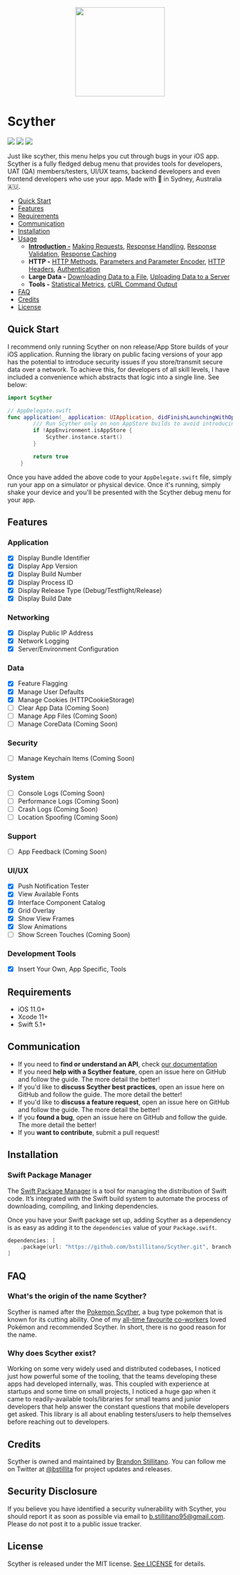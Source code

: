 <p align="center">
  <img width="200" height="200" src="https://cdn.bulbagarden.net/upload/thumb/b/ba/123Scyther.png/600px-123Scyther.png">
</p>

# Scyther

<p align="left">
  <img src="https://img.shields.io/badge/platform-iOS-blue"> <img src="https://img.shields.io/badge/spm-main-green"> <img src="https://img.shields.io/github/license/bstillitano/Scyther">
</p>

Just like scyther, this menu helps you cut through bugs in your iOS app. Scyther is a fully fledged debug menu that provides tools for developers, UAT (QA) members/testers, UI/UX teams, backend developers and even frontend developers who use your app. Made with 💙 in Sydney, Australia 🇦🇺.

- [Quick Start](#quick-start)
- [Features](#features)
- [Requirements](#requirements)
- [Communication](#communication)
- [Installation](#installation)
- [Usage](https://github.com/Alamofire/Alamofire/blob/master/Documentation/Usage.md#using-alamofire)
    - [**Introduction -**](https://github.com/Alamofire/Alamofire/blob/master/Documentation/Usage.md#introduction) [Making Requests](https://github.com/Alamofire/Alamofire/blob/master/Documentation/Usage.md#making-requests), [Response Handling](https://github.com/Alamofire/Alamofire/blob/master/Documentation/Usage.md#response-handling), [Response Validation](https://github.com/Alamofire/Alamofire/blob/master/Documentation/Usage.md#response-validation), [Response Caching](https://github.com/Alamofire/Alamofire/blob/master/Documentation/Usage.md#response-caching)
	- **HTTP -** [HTTP Methods](https://github.com/Alamofire/Alamofire/blob/master/Documentation/Usage.md#http-methods), [Parameters and Parameter Encoder](https://github.com/Alamofire/Alamofire/blob/master/Documentation/Usage.md##request-parameters-and-parameter-encoders), [HTTP Headers](https://github.com/Alamofire/Alamofire/blob/master/Documentation/Usage.md#http-headers), [Authentication](https://github.com/Alamofire/Alamofire/blob/master/Documentation/Usage.md#authentication)
	- **Large Data -** [Downloading Data to a File](https://github.com/Alamofire/Alamofire/blob/master/Documentation/Usage.md#downloading-data-to-a-file), [Uploading Data to a Server](https://github.com/Alamofire/Alamofire/blob/master/Documentation/Usage.md#uploading-data-to-a-server)
	- **Tools -** [Statistical Metrics](https://github.com/Alamofire/Alamofire/blob/master/Documentation/Usage.md#statistical-metrics), [cURL Command Output](https://github.com/Alamofire/Alamofire/blob/master/Documentation/Usage.md#curl-command-output)
- [FAQ](#faq)
- [Credits](#credits)
- [License](#license)

## Quick Start

I recommend only running Scyther on non release/App Store builds of your iOS application. Running the library on public facing versions of your app has the potential to introduce security issues if you store/transmit secure data over a network. To achieve this, for developers of all skill levels, I have included a convenience which abstracts that logic into a single line. See below:

``` swift
import Scyther

// AppDelegate.swift
func application(_ application: UIApplication, didFinishLaunchingWithOptions launchOptions: [UIApplication.LaunchOptionsKey: Any]?) -> Bool {
        /// Run Scyther only on non AppStore builds to avoid introducing potential security issues into our app.
        if !AppEnvironment.isAppStore {
            Scyther.instance.start()
        }

        return true
    }
```

Once you have added the above code to your `AppDelegate.swift` file, simply run your app on a simulator or physical device. Once it's running, simply shake your device and you'll be presented with the Scyther debug menu for your app.

## Features

### Application

- [x] Display Bundle Identifier
- [x] Display App Version
- [x] Display Build Number
- [x] Display Process ID
- [x] Display Release Type (Debug/Testflight/Release)
- [x] Display Build Date

### Networking

- [x] Display Public IP Address
- [x] Network Logging
- [x] Server/Environment Configuration

### Data

- [x] Feature Flagging
- [x] Manage User Defaults
- [x] Manage Cookies (HTTPCookieStorage)
- [ ] Clear App Data (Coming Soon)
- [ ] Manage App Files (Coming Soon)
- [ ] Manage CoreData (Coming Soon)

### Security

- [ ] Manage Keychain Items (Coming Soon)

### System

- [ ] Console Logs (Coming Soon)
- [ ] Performance Logs (Coming Soon)
- [ ] Crash Logs (Coming Soon)
- [ ] Location Spoofing (Coming Soon)

### Support

- [ ] App Feedback (Coming Soon)

### UI/UX

- [x] Push Notification Tester
- [x] View Available Fonts
- [x] Interface Component Catalog
- [x] Grid Overlay
- [x] Show View Frames
- [x] Slow Animations
- [ ] Show Screen Touches (Coming Soon)

### Development Tools

- [x] Insert Your Own, App Specific, Tools

## Requirements

- iOS 11.0+
- Xcode 11+
- Swift 5.1+

## Communication
- If you need to **find or understand an API**, check [our documentation](http://alamofire.github.io/Alamofire/)
- If you need **help with a Scyther feature**, open an issue here on GitHub and follow the guide. The more detail the better!
- If you'd like to **discuss Scyther best practices**, open an issue here on GitHub and follow the guide. The more detail the better!
- If you'd like to **discuss a feature request**, open an issue here on GitHub and follow the guide. The more detail the better!
- If you **found a bug**, open an issue here on GitHub and follow the guide. The more detail the better!
- If you **want to contribute**, submit a pull request!

## Installation

### Swift Package Manager

The [Swift Package Manager](https://swift.org/package-manager/) is a tool for managing the distribution of Swift code. It’s integrated with the Swift build system to automate the process of downloading, compiling, and linking dependencies. 

Once you have your Swift package set up, adding Scyther as a dependency is as easy as adding it to the `dependencies` value of your `Package.swift`.

```swift
dependencies: [
    .package(url: "https://github.com/bstillitano/Scyther.git", branch: "main")
]
```

## FAQ

### What's the origin of the name Scyther?

Scyther is named after the [Pokemon Scyther](https://pokemondb.net/pokedex/scyther), a bug type pokemon that is known for its cutting ability. One of my [all-time favourite co-workers](https://github.com/danielmoi) loved Pokémon and recommended Scyther. In short, there is no good reason for the name.

### Why does Scyther exist?

Working on some very widely used and distributed codebases, I noticed just how powerful some of the tooling, that the teams developing these apps had developed internally, was. This coupled with experience at startups and some time on small projects, I noticed a huge gap when it came to readily-available tools/libraries for small teams and junior developers that help answer the constant questions that mobile developers get asked. This library is all about enabling testers/users to help themselves before reaching out to developers.

## Credits

Scyther is owned and maintained by [Brandon Stillitano](http://github.com/bstillitano). You can follow me on Twitter at [@bstillita](https://twitter.com/bstillita) for project updates and releases.

## Security Disclosure

If you believe you have identified a security vulnerability with Scyther, you should report it as soon as possible via email to b.stillitano95@gmail.com. Please do not post it to a public issue tracker.

## License

Scyther is released under the MIT license. [See LICENSE](https://github.com/bstillitano/Scyther/blob/master/LICENSE) for details.